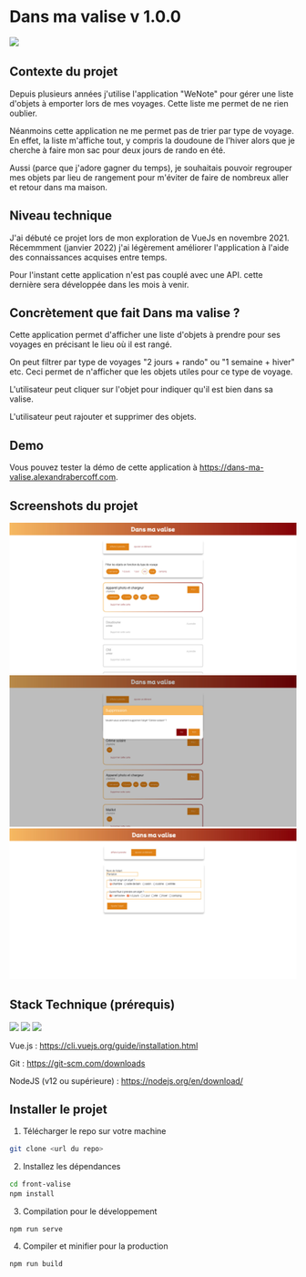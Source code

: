 # Dans ma valise v 1.0.0

![](https://img.shields.io/badge/-Vue.js-05122A?style=for-the-badge&logo=Vue.js) 

## Contexte du projet

Depuis plusieurs années j'utilise l'application "WeNote" pour gérer une liste d'objets à emporter lors de mes voyages. Cette liste me permet de ne rien oublier. 

Néanmoins cette application ne me permet pas de trier par type de voyage. En effet, la liste m'affiche tout, y compris la doudoune de l'hiver alors que je cherche à faire mon sac pour deux jours de rando en été. 

Aussi (parce que j'adore gagner du temps), je souhaitais pouvoir regrouper mes objets par lieu de rangement pour m'éviter de faire de nombreux aller et retour dans ma maison. 

## Niveau technique

J'ai débuté ce projet lors de mon exploration de VueJs en novembre 2021. Récemmment (janvier 2022) j'ai légèrement améliorer l'application à l'aide des connaissances acquises entre temps. 

Pour l'instant cette application n'est pas couplé avec une API. cette dernière sera développée dans les mois à venir. 

## Concrètement que fait Dans ma valise ? 

Cette application permet d'afficher une liste d'objets à prendre pour ses voyages en précisant le lieu où il est rangé. 

On peut filtrer par type de voyages "2 jours + rando" ou "1 semaine + hiver" etc. Ceci permet de n'afficher que les objets utiles pour ce type de voyage. 

L'utilisateur peut cliquer sur l'objet pour indiquer qu'il est bien dans sa valise. 

L'utilisateur peut rajouter et supprimer des objets. 

## Demo

Vous pouvez tester la démo de cette application à https://dans-ma-valise.alexandrabercoff.com.

## Screenshots du projet

<img src="./screenshot/dans-ma-valise01.jpg" alt="screenshot dans-ma-valise" width="600"/>

<img src="./screenshot/dans-ma-valise02.jpg" alt="screenshot dans-ma-valise" width="600"/>

<img src="./screenshot/dans-ma-valise03.jpg" alt="screenshot dans-ma-valise" width="600"/>

## Stack Technique (prérequis) 

![](https://img.shields.io/badge/-Vue.js-05122A?style=for-the-badge&logo=Vue.js) 
![](https://img.shields.io/badge/-Node.js-05122A?style=for-the-badge&logo=Node.js) 
![](https://img.shields.io/badge/-Git-05122A?style=for-the-badge&logo=Git)

Vue.js : https://cli.vuejs.org/guide/installation.html

Git : https://git-scm.com/downloads

NodeJS (v12 ou supérieure) : https://nodejs.org/en/download/


## Installer le projet 


1. Télécharger le repo sur votre machine

```bash
git clone <url du repo>
```

2. Installez les dépendances

```bash
cd front-valise
npm install 
```
3. Compilation pour le développement
```
npm run serve
```
4. Compiler et minifier pour la production
```
npm run build
```

